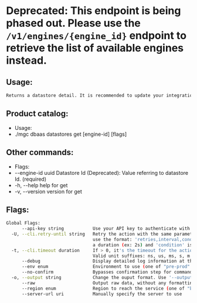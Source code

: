 # **Deprecated**: This endpoint is being phased out. Please use the `/v1/engines/{engine_id}` endpoint to retrieve the list of available engines instead.

## Usage:
```bash
Returns a datastore detail. It is recommended to update your integration to use the newer `/v1/engines/{engine_id}` endpoint for improved functionality and future compatibility.
```

## Product catalog:
- Usage:
- ./mgc dbaas datastores get [engine-id] [flags]

## Other commands:
- Flags:
- --engine-id uuid   Datastore Id (Deprecated): Value referring to datastore Id. (required)
- -h, --help             help for get
- -v, --version          version for get

## Flags:
```bash
Global Flags:
      --api-key string           Use your API key to authenticate with the API
  -U, --cli.retry-until string   Retry the action with the same parameters until the given condition is met. The flag parameters
                                 use the format: 'retries,interval,condition', where 'retries' is a positive integer, 'interval' is
                                 a duration (ex: 2s) and 'condition' is a 'engine=value' pair such as "jsonpath=expression"
  -t, --cli.timeout duration     If > 0, it's the timeout for the action execution. It's specified as numbers and unit suffix.
                                 Valid unit suffixes: ns, us, ms, s, m and h. Examples: 300ms, 1m30s
      --debug                    Display detailed log information at the debug level
      --env enum                 Environment to use (one of "pre-prod" or "prod") (default "prod")
      --no-confirm               Bypasses confirmation step for commands that ask a confirmation from the user
  -o, --output string            Change the ouput format. Use '--output=help' to know more details. (default "yaml")
      --raw                      Output raw data, without any formatting or coloring
      --region enum              Region to reach the service (one of "br-mgl1", "br-ne1" or "br-se1") (default "br-se1")
      --server-url uri           Manually specify the server to use
```

